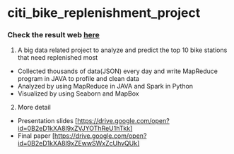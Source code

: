 # citi_bike_replenishment_project

### Check the result web [here](https://immense-earth-51231.herokuapp.com/)

1. A big data related project to analyze and predict the top 10 bike stations that need replenished most
  * Collected thousands of data(JSON) every day and write MapReduce program in JAVA to profile and clean data
  * Analyzed by using MapReduce in JAVA and Spark in Python
  * Visualized by using Seaborn and MapBox

2. More detail
  * Presentation slides [https://drive.google.com/open?id=0B2eD1kXA8I9xZVJYOThReU1hTkk] 
  * Final paper [https://drive.google.com/open?id=0B2eD1kXA8I9xZEwwSWxZcUhvQUk]
